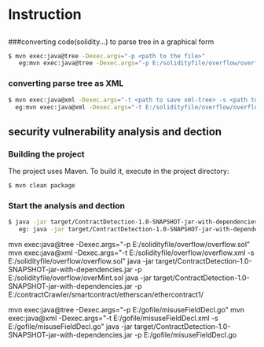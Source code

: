 # Instruction

## 
###converting code(solidity...) to parse tree in a graphical form

```bash
$ mvn exec:java@tree -Dexec.args="-p <path to the file>"
   eg:mvn exec:java@tree -Dexec.args="-p E:/solidityfile/overflow/overflow.sol"
```
### converting parse tree as XML

```bash
$ mvn exec:java@xml -Dexec.args="-t <path to save xml-tree> -s <path to the file>"
  eg:mvn exec:java@xml -Dexec.args="-t E:/solidityfile/overflow/overflow.xml -s E:/solidityfile/overflow/overflow.sol"
```

##  security vulnerability analysis and dection
### Building the project
The project uses Maven. To build it, execute in the project directory:

```bash
$ mvn clean package
```
### Start the analysis and dection

```bash
$ java -jar target/ContractDetection-1.0-SNAPSHOT-jar-with-dependencies.jar -p  <path to the file>
   eg: java -jar target/ContractDetection-1.0-SNAPSHOT-jar-with-dependencies.jar -p E:/solidityfile/overflow/overMint.sol
```


mvn exec:java@tree -Dexec.args="-p E:/solidityfile/overflow/overflow.sol"
mvn exec:java@xml -Dexec.args="-t E:/solidityfile/overflow/overflow.xml -s E:/solidityfile/overflow/overflow.sol"
java -jar target/ContractDetection-1.0-SNAPSHOT-jar-with-dependencies.jar -p E:/solidityfile/overflow/overMint.sol
 java -jar target/ContractDetection-1.0-SNAPSHOT-jar-with-dependencies.jar -p E:/contractCrawler/smartcontract/etherscan/ethercontract1/

mvn exec:java@tree -Dexec.args="-p E:/gofile/misuseFieldDecl.go"
mvn exec:java@xml -Dexec.args="-t E:/gofile/misuseFieldDecl.xml -s E:/gofile/misuseFieldDecl.go"
java -jar target/ContractDetection-1.0-SNAPSHOT-jar-with-dependencies.jar -p E:/gofile/misuseFieldDecl.go
